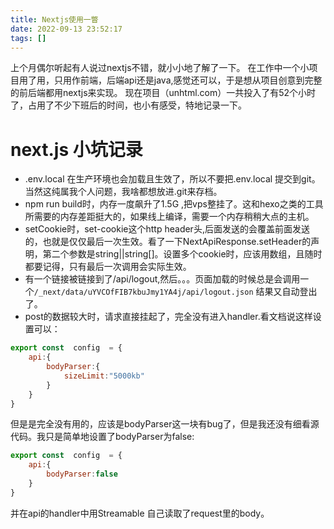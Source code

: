 ```yaml
---
title: Nextjs使用一瞥
date: 2022-09-13 23:52:17
tags: []
---
```


上个月偶尔听起有人说过nextjs不错，就小小地了解了一下。
在工作中一个小项目用了用，只用作前端，后端api还是java,感觉还可以，于是想从项目创意到完整的前后端都用nextjs来实现。
现在项目（unhtml.com）一共投入了有52个小时了，占用了不少下班后的时间，也小有感受，特地记录一下。

# next.js 小坑记录


- .env.local 在生产环境也会加载且生效了，所以不要把.env.local 提交到git。当然这纯属我个人问题，我啥都想放进.git来存档。
- npm run build时，内存一度飙升了1.5G ,把vps整挂了。这和hexo之类的工具所需要的内存差距挺大的，如果线上编译，需要一个内存稍稍大点的主机。
- setCookie时，set-cookie这个http header头,后面发送的会覆盖前面发送的，也就是仅仅最后一次生效。看了一下NextApiResponse.setHeader的声明，第二个参数是string||string[]。设置多个cookie时，应该用数组，且随时都要记得，只有最后一次调用会实际生效。
- 有一个链接被链接到了/api/logout,然后。。。页面加载的时候总是会调用一个`/_next/data/uYVCOfFIB7kbuJmy1YA4j/api/logout.json` 结果又自动登出了。
- post的数据较大时，请求直接挂起了，完全没有进入handler.看文档说这样设置可以：
```javascript
export const  config  = {
	api:{
		bodyParser:{
			sizeLimit:"5000kb"
		}
	}
}
```

但是是完全没有用的，应该是bodyParser这一块有bug了，但是我还没有细看源代码。我只是简单地设置了bodyParser为false:
```javascript
export const  config  = {
	api:{
		bodyParser:false
	}
}

```
并在api的handler中用Streamable 自己读取了request里的body。
